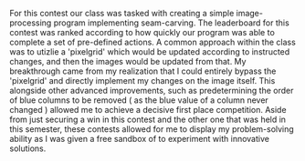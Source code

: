 For this contest our class was tasked with creating a simple image-processing program implementing seam-carving. 
The leaderboard for this contest was ranked according to how quickly our program was able to complete a set of pre-defined actions.
A common approach within the class was to utizlie a 'pixelgrid' which would be updated according to instructed changes, and then the images would
be updated from that. My breakthrough came from my realization that I could entirely bypass the 'pixelgrid' and directly implement my changes on
the image itself. This alongside other advanced improvements, such as predetermining the order of blue columns to be removed ( as the blue value of a
column never changed ) allowed me to achieve a decisive first place competition. Aside from just securing a win in this contest and the other one that 
was held in this semester, these contests allowed for me to display my problem-solving ability as I was given a free sandbox of to experiment with 
innovative solutions.
